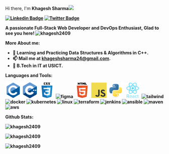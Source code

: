 Hi there, I'm <b>Khagesh Sharma<b><img src="https://media.giphy.com/media/hvRJCLFzcasrR4ia7z/giphy.gif" width="25" /> 

[![Linkedin Badge](https://img.shields.io/badge/-LinkedIn-0e76a8?style=flat-square&logo=Linkedin&logoColor=white)](https://linkedin.com/in/khagesh-sharma-883726250)
[![Twitter Badge](https://img.shields.io/badge/-Twitter-00acee?style=flat-square&logo=Twitter&logoColor=white)](https://twitter.com/_KhageshSharma_)

A passionate Full-Stack Web Developer and DevOps Enthusiast, Glad to see you here! <img src="https://komarev.com/ghpvc/?username=khagesh2409&label=Profile%20views&color=0e75b6&style=flat" alt="khagesh2409" /> 

More About me: 

- 🌱 Learning and Practicing Data Structures & Algorithms in C++.
- 📫 Mail me at khageshsharma24@gmail.com.
- 📖 B.Tech in IT at USICT.

Languages and Tools: 
<p align="left"> <img src="https://raw.githubusercontent.com/devicons/devicon/master/icons/c/c-original.svg" alt="c" width="50" height="50"/> <img src="https://raw.githubusercontent.com/devicons/devicon/master/icons/cplusplus/cplusplus-original.svg" alt="cplusplus" width="50" height="50"/> <img src="https://raw.githubusercontent.com/devicons/devicon/master/icons/css3/css3-original-wordmark.svg" alt="css3" width="50" height="50"/> <img src="https://www.vectorlogo.zone/logos/figma/figma-icon.svg" alt="figma" width="50" height="50"/> <img src="https://raw.githubusercontent.com/devicons/devicon/master/icons/html5/html5-original-wordmark.svg" alt="html5" width="50" height="50"/> <img src="https://raw.githubusercontent.com/devicons/devicon/master/icons/javascript/javascript-original.svg" alt="javascript" width="50" height="50"/> <img src="https://raw.githubusercontent.com/devicons/devicon/master/icons/python/python-original.svg" alt="python" width="50" height="50"/> <img src="https://raw.githubusercontent.com/devicons/devicon/master/icons/react/react-original-wordmark.svg" alt="react" width="50" height="50"/> <img src="https://www.vectorlogo.zone/logos/tailwindcss/tailwindcss-icon.svg" alt="tailwind" width="50" height="50"/> <img src="https://www.vectorlogo.zone/logos/docker/docker-tile.svg" alt="docker" height="50" width="50"/> <img src="https://www.vectorlogo.zone/logos/kubernetes/kubernetes-icon.svg" alt="kubernetes" width="50" height="50"/> <img src="https://www.vectorlogo.zone/logos/linux/linux-icon.svg" alt="linux" width="50" height="50"/> <img src="https://www.vectorlogo.zone/logos/terraformio/terraformio-icon.svg" alt="terraform" width="50" height="50"/> <img src="https://www.vectorlogo.zone/logos/jenkins/jenkins-icon.svg" alt="jenkins" height="50" width="50"/> <img src="https://www.vectorlogo.zone/logos/ansible/ansible-icon.svg" alt="ansible" height="50" width="50"/> <img src="https://www.vectorlogo.zone/logos/apache_maven/apache_maven-icon.svg" alt="maven" height="50" width="50"/> <img src="https://download.logo.wine/logo/Amazon_Web_Services/Amazon_Web_Services-Logo.wine.png" alt="aws" height="50" width="80"/> </p>

Github Stats:
<p>&nbsp;<img align="left" src="https://github-readme-stats.vercel.app/api?username=khagesh2409&show_icons=true&locale=en&theme=tokyonight" alt="khagesh2409"/></p>
<p><img align="" src="https://github-readme-stats.vercel.app/api/top-langs?username=khagesh2409&show_icons=true&locale=en&layout=compact&theme=tokyonight" alt="khagesh2409" /></p>
<p><img align="left" src="https://github-readme-streak-stats.herokuapp.com/?user=khagesh2409&theme=tokyonight" alt="khagesh2409" /></p>

